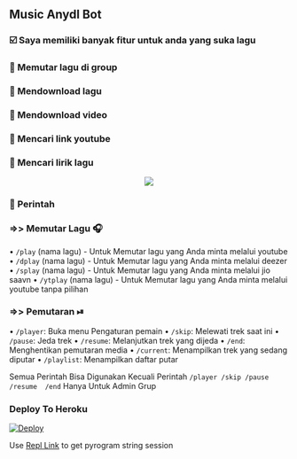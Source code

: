 <h2 align="centre">Music Anydl Bot</h2>

### ☑️ Saya memiliki banyak fitur untuk anda yang suka lagu
### 🔘 Memutar lagu di group 
### 🔘 Mendownload lagu
### 🔘 Mendownload video
### 🔘 Mencari link youtube
### 🔘 Mencari lirik lagu

<p align="center">
  <img src="https://telegra.ph/file/6821d304091f7a2c8032d.jpg">
</p>

### 🔰 Perintah

### =>> Memutar Lagu 🎧

• `/play` (nama lagu) - Untuk Memutar lagu yang Anda minta melalui youtube
• `/dplay` (nama lagu) - Untuk Memutar lagu yang Anda minta melalui deezer
• `/splay` (nama lagu) - Untuk Memutar lagu yang Anda minta melalui jio saavn
• `/ytplay` (nama lagu) - Untuk Memutar lagu yang Anda minta melalui youtube tanpa pilihan

### =>> Pemutaran ⏯

• `/player`: Buka menu Pengaturan pemain
• `/skip`: Melewati trek saat ini
• `/pause`: Jeda trek
• `/resume`: Melanjutkan trek yang dijeda
• `/end`: ​​Menghentikan pemutaran media
• `/current`: Menampilkan trek yang sedang diputar
• `/playlist`: Menampilkan daftar putar

Semua Perintah Bisa Digunakan Kecuali Perintah `/player /skip /pause /resume  /end` Hanya Untuk Admin Grup

### Deploy To Heroku</h4>

[![Deploy](https://www.herokucdn.com/deploy/button.svg)](https://heroku.com/deploy?template=https://github.com/t03b10t99/MusikPlayerBot)

Use [Repl Link](https://replit.com/@SpEcHiDe/GenerateStringSession) to get pyrogram string session
